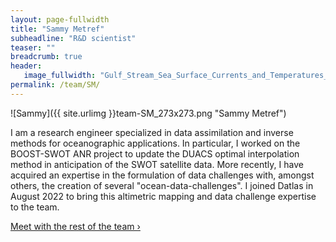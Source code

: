 ```yaml
---
layout: page-fullwidth
title: "Sammy Metref"
subheadline: "R&D scientist"
teaser: ""
breadcrumb: true
header:
   image_fullwidth: "Gulf_Stream_Sea_Surface_Currents_and_Temperatures_NASA_SVS.jpg"
permalink: /team/SM/
---
```


![Sammy]({{ site.urlimg }}team-SM_273x273.png "Sammy Metref")

I am a research engineer specialized in data assimilation and inverse methods for oceanographic applications. In particular, I worked on the BOOST-SWOT ANR project to update the DUACS optimal interpolation method in anticipation of the SWOT satellite data. More recently, I have acquired an expertise in the formulation of data challenges with, amongst others, the creation of several "ocean-data-challenges". I joined Datlas in August 2022 to bring this altimetric mapping and data challenge expertise to the team. 


<a class="radius button small" href="{{ site.url }}{{ site.baseurl }}/team/">Meet with the rest of the team ›</a>


